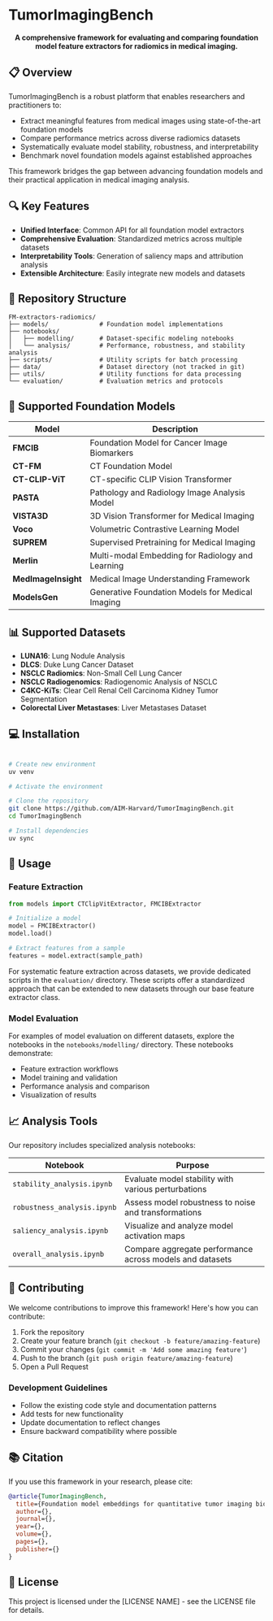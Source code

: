 # TumorImagingBench

<div align="center">

**A comprehensive framework for evaluating and comparing foundation model feature extractors for radiomics in medical imaging.**

</div>

## 📋 Overview

TumorImagingBench is a robust platform that enables researchers and practitioners to:

* Extract meaningful features from medical images using state-of-the-art foundation models
* Compare performance metrics across diverse radiomics datasets
* Systematically evaluate model stability, robustness, and interpretability 
* Benchmark novel foundation models against established approaches

This framework bridges the gap between advancing foundation models and their practical application in medical imaging analysis.

## 🔍 Key Features

* **Unified Interface**: Common API for all foundation model extractors
* **Comprehensive Evaluation**: Standardized metrics across multiple datasets
* **Interpretability Tools**: Generation of saliency maps and attribution analysis
* **Extensible Architecture**: Easily integrate new models and datasets

## 📂 Repository Structure

```
FM-extractors-radiomics/
├── models/              # Foundation model implementations
├── notebooks/           
│   ├── modelling/       # Dataset-specific modeling notebooks
│   └── analysis/        # Performance, robustness, and stability analysis
├── scripts/             # Utility scripts for batch processing
├── data/                # Dataset directory (not tracked in git)
├── utils/               # Utility functions for data processing
└── evaluation/          # Evaluation metrics and protocols
```

## 🧠 Supported Foundation Models

| Model | Description |
|-------|-------------|
| **FMCIB** | Foundation Model for Cancer Image Biomarkers |
| **CT-FM** | CT Foundation Model |
| **CT-CLIP-ViT** | CT-specific CLIP Vision Transformer |
| **PASTA** | Pathology and Radiology Image Analysis Model |
| **VISTA3D** | 3D Vision Transformer for Medical Imaging |
| **Voco** | Volumetric Contrastive Learning Model |
| **SUPREM** | Supervised Pretraining for Medical Imaging |
| **Merlin** | Multi-modal Embedding for Radiology and Learning |
| **MedImageInsight** | Medical Image Understanding Framework |
| **ModelsGen** | Generative Foundation Models for Medical Imaging |

## 📊 Supported Datasets

* **LUNA16**: Lung Nodule Analysis
* **DLCS**: Duke Lung Cancer Dataset
* **NSCLC Radiomics**: Non-Small Cell Lung Cancer
* **NSCLC Radiogenomics**: Radiogenomic Analysis of NSCLC
* **C4KC-KiTs**: Clear Cell Renal Cell Carcinoma Kidney Tumor Segmentation
* **Colorectal Liver Metastases**: Liver Metastases Dataset

## 💻 Installation

```bash

# Create new environment
uv venv

# Activate the environment

# Clone the repository
git clone https://github.com/AIM-Harvard/TumorImagingBench.git
cd TumorImagingBench

# Install dependencies
uv sync
```

## 🚀 Usage

### Feature Extraction

```python
from models import CTClipVitExtractor, FMCIBExtractor

# Initialize a model
model = FMCIBExtractor()
model.load()

# Extract features from a sample
features = model.extract(sample_path)
```

For systematic feature extraction across datasets, we provide dedicated scripts in the `evaluation/` directory. These scripts offer a standardized approach that can be extended to new datasets through our base feature extractor class.

### Model Evaluation

For examples of model evaluation on different datasets, explore the notebooks in the `notebooks/modelling/` directory. These notebooks demonstrate:

* Feature extraction workflows
* Model training and validation
* Performance analysis and comparison
* Visualization of results

## 📈 Analysis Tools

Our repository includes specialized analysis notebooks:

| Notebook | Purpose |
|----------|---------|
| `stability_analysis.ipynb` | Evaluate model stability with various perturbations |
| `robustness_analysis.ipynb` | Assess model robustness to noise and transformations |
| `saliency_analysis.ipynb` | Visualize and analyze model activation maps |
| `overall_analysis.ipynb` | Compare aggregate performance across models and datasets |

## 🤝 Contributing

We welcome contributions to improve this framework! Here's how you can contribute:

1. Fork the repository
2. Create your feature branch (`git checkout -b feature/amazing-feature`)
3. Commit your changes (`git commit -m 'Add some amazing feature'`)
4. Push to the branch (`git push origin feature/amazing-feature`)
5. Open a Pull Request

### Development Guidelines

* Follow the existing code style and documentation patterns
* Add tests for new functionality
* Update documentation to reflect changes
* Ensure backward compatibility where possible

## 📚 Citation

If you use this framework in your research, please cite:

```bibtex
@article{TumorImagingBench,
  title={Foundation model embeddings for quantitative tumor imaging biomarkers},
  author={}, 
  journal={},
  year={},
  volume={},
  pages={},
  publisher={}
}
```

## 📄 License

This project is licensed under the [LICENSE NAME] - see the LICENSE file for details.

